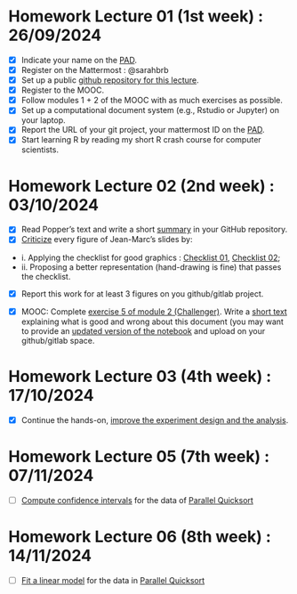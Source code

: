 # Homework Lecture 01 (1st week) : 26/09/2024

- [x] Indicate your name on the [PAD](https://codimd.math.cnrs.fr/s/GYhTSQxFu#Welcome-to-the-SMPE-2024-2025-pad).
- [x] Register on the Mattermost : @sarahbrb
- [x] Set up a public [github repository for this lecture](https://github.com/sarahbrb/SMPE_M2-MoSIG_ENSIMAG_DSAI).
- [x] Register to the MOOC.
- [x] Follow modules 1 + 2 of the MOOC with as much exercises as possible.
- [x] Set up a computational document system (e.g., Rstudio or Jupyter) on your laptop.
- [x] Report the URL of your git project, your mattermost ID on the [PAD](https://codimd.math.cnrs.fr/s/GYhTSQxFu#Welcome-to-the-SMPE-2024-2025-pad).
- [x] Start learning R by reading my short R crash course for computer scientists.

# Homework Lecture 02 (2nd week) : 03/10/2024

- [x] Read Popper’s text and write a short [summary](https://github.com/sarahbrb/SMPE_M2-MoSIG_ENSIMAG_DSAI/blob/main/Homework%2002%20/Summary_of_Karl_Popper's_Conjectures_and_Refutations.md) in your GitHub repository.
- [x] [Criticize](https://github.com/sarahbrb/SMPE_M2-MoSIG_ENSIMAG_DSAI/blob/main/Homework%2002%20/Critique_of_Figures.md) every figure of Jean-Marc’s slides by:
 * i. Applying the checklist for good graphics : [Checklist 01](https://github.com/alegrand/SMPE/blob/master/sessions/2021_10_Grenoble/02_Check-list-good-graphics-tableau-en.pdf), [Checklist 02](https://github.com/alegrand/SMPE/blob/master/sessions/2021_10_Grenoble/02_Check-list-good-graphics-en.pdf);
 * ii. Proposing a better representation (hand-drawing is fine) that passes the checklist.
- [x] Report this work for at least 3 figures on you github/gitlab project.
- [x] MOOC: Complete [exercise 5 of module 2 (Challenger)](https://lms.fun-mooc.fr/courses/course-v1:inria+41016+self-paced/courseware/66bc811404b8481da5f794de54681c5e/8b8b358fa16b47b2ab2b156ebdd1dc05/). Write a [short text](https://github.com/sarahbrb/SMPE_M2-MoSIG_ENSIMAG_DSAI/blob/main/Homework%2002%20/Exercise5_(Challenger).md) explaining what is good and wrong about this document (you may want to provide an [updated version of the notebook](https://github.com/sarahbrb/SMPE_M2-MoSIG_ENSIMAG_DSAI/blob/main/Homework%2002%20/exo5(Improved%20version).ipynb) and upload on your github/gitlab space.


 # Homework Lecture 03 (4th week) : 17/10/2024
- [x] Continue the hands-on, [improve the experiment design and the analysis](https://github.com/sarahbrb/SMPE_M2-MoSIG_ENSIMAG_DSAI/blob/main/Homework%2003%20/Laboratory_Notebook.md).

# Homework Lecture 05 (7th week) : 07/11/2024
- [ ] [Compute confidence intervals](https://github.com/sarahbrb/SMPE_M2-MoSIG_ENSIMAG_DSAI/blob/main/Homework%205%20&%206%20/confidence_intervals.ipynb) for the data of [Parallel Quicksort](https://github.com/alegrand/M2R-ParallelQuicksort)

# Homework Lecture 06 (8th week) : 14/11/2024
- [ ] [Fit a linear model](https://github.com/sarahbrb/SMPE_M2-MoSIG_ENSIMAG_DSAI/blob/main/Homework%205%20&%206%20/confidence_intervals.ipynb) for the data in [Parallel Quicksort](https://github.com/alegrand/M2R-ParallelQuicksort)
